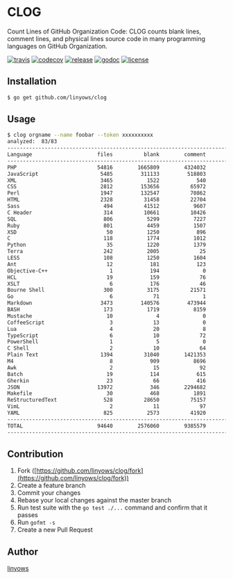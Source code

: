 CLOG
==

Count Lines of GitHub Organization Code: CLOG counts blank lines, comment
lines, and physical lines source code in many programming languages on GitHub
Organization.

[![travis](https://img.shields.io/travis/linyows/clog.svg?style=for-the-badge)][travis]
[![codecov](https://img.shields.io/codecov/c/github/linyows/clog.svg?style=for-the-badge)][codecov]
[![release](http://img.shields.io/github/release/linyows/clog.svg?style=for-the-badge)][release]
[![godoc](http://img.shields.io/badge/go-documentation-blue.svg?style=for-the-badge)][godoc]
[![license](http://img.shields.io/badge/license-MIT-blue.svg?style=for-the-badge)][license]

[travis]: https://travis-ci.org/linyows/clog
[release]: https://github.com/linyows/clog/releases
[license]: https://github.com/linyows/clog/blob/master/LICENSE
[godoc]: http://godoc.org/github.com/linyows/clog
[codecov]: https://codecov.io/gh/linyows/clog

Installation
--

```sh
$ go get github.com/linyows/clog
```

Usage
--

```sh
$ clog orgname --name foobar --token xxxxxxxxxx
analyzed:  83/83
-------------------------------------------------------------------------------
Language                     files          blank        comment           code
-------------------------------------------------------------------------------
PHP                          54816        1665809        4324032        7188246
JavaScript                    5485         311133         518803        1508930
XML                           3465           1522            540        1477807
CSS                           2812         153656          65972         858077
Perl                          1947         132547          70862         600158
HTML                          2328          31458          22704         272195
Sass                           494          41512           9607         220136
C Header                       314          10661          10426          48123
SQL                            806           5299           7227          33666
Ruby                           801           4459           1507          25303
XSD                             50           1250            896          11454
C                              118           1774           1012          10059
Python                          35           1220           1379           9289
Terra                          242           2005             25           8184
LESS                           108           1250           1604           6286
Ant                             12            181            123            993
Objective-C++                    1            194              0            963
HCL                             19            159             76            898
XSLT                             6            176             46            800
Bourne Shell                   300           3175          21571            284
Go                               6             71              1            283
Markdown                      3473         140576         473944            175
BASH                           173           1719           8159            173
Mustache                        10              4              0             82
CoffeeScript                     3             13              0             75
Lua                              4             20              8             60
TypeScript                       6             10             72             44
PowerShell                       1              5              0             10
C Shell                          2             10             64              2
Plain Text                    1394          31040        1421353              2
M4                               8            909           8696              1
Awk                              2             15             92              0
Batch                           19            114            615              0
Gherkin                         23             66            416              0
JSON                         13972            346        2294682              0
Makefile                        30            468           1891              0
ReStructuredText               528          28650          75157              0
VimL                             2             11             97              0
YAML                           825           2573          41920              0
-------------------------------------------------------------------------------
TOTAL                        94640        2576060        9385579       12282758
-------------------------------------------------------------------------------
```

Contribution
------------

1. Fork ([https://github.com/linyows/clog/fork](https://github.com/linyows/clog/fork))
1. Create a feature branch
1. Commit your changes
1. Rebase your local changes against the master branch
1. Run test suite with the `go test ./...` command and confirm that it passes
1. Run `gofmt -s`
1. Create a new Pull Request

Author
--

[linyows](https://github.com/linyows)
